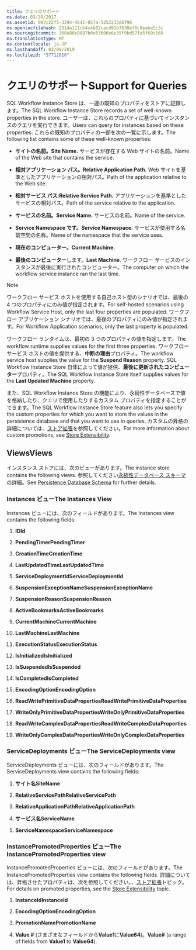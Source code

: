 ```yaml
---
title: クエリのサポート
ms.date: 03/30/2017
ms.assetid: 093c22f5-3294-4642-857a-5252233d6796
ms.openlocfilehash: 2314a111cb4c4b82cacd91b7638ef0c8eaba5c3c
ms.sourcegitcommit: 160a88c8087b0e63606e6e35f9bd57fa5f69c168
ms.translationtype: MT
ms.contentlocale: ja-JP
ms.lasthandoff: 03/09/2019
ms.locfileid: "57712010"
---
```

# <a name="support-for-queries"></a><span data-ttu-id="b31cc-102">クエリのサポート</span><span class="sxs-lookup"><span data-stu-id="b31cc-102">Support for Queries</span></span>
<span data-ttu-id="b31cc-103">SQL Workflow Instance Store は、一連の既知のプロパティをストアに記録します。</span><span class="sxs-lookup"><span data-stu-id="b31cc-103">The SQL Workflow Instance Store records a set of well-known properties in the store.</span></span> <span data-ttu-id="b31cc-104">ユーザーは、これらのプロパティに基づいてインスタンスのクエリを実行できます。</span><span class="sxs-lookup"><span data-stu-id="b31cc-104">Users can query for instances based on these properties.</span></span> <span data-ttu-id="b31cc-105">これらの既知のプロパティの一部を次の一覧に示します。</span><span class="sxs-lookup"><span data-stu-id="b31cc-105">The following list contains some of these well-known properties:</span></span>  
  
-   <span data-ttu-id="b31cc-106">**サイトの名前。**</span><span class="sxs-lookup"><span data-stu-id="b31cc-106">**Site Name.**</span></span> <span data-ttu-id="b31cc-107">サービスが存在する Web サイトの名前。</span><span class="sxs-lookup"><span data-stu-id="b31cc-107">Name of the Web site that contains the service.</span></span>  
  
-   <span data-ttu-id="b31cc-108">**相対アプリケーション パス。**</span><span class="sxs-lookup"><span data-stu-id="b31cc-108">**Relative Application Path.**</span></span> <span data-ttu-id="b31cc-109">Web サイトを基準としたアプリケーションの相対パス。</span><span class="sxs-lookup"><span data-stu-id="b31cc-109">Path of the application relative to the Web site.</span></span>  
  
-   <span data-ttu-id="b31cc-110">**相対サービス パス:**</span><span class="sxs-lookup"><span data-stu-id="b31cc-110">**Relative Service Path.**</span></span> <span data-ttu-id="b31cc-111">アプリケーションを基準としたサービスの相対パス。</span><span class="sxs-lookup"><span data-stu-id="b31cc-111">Path of the service relative to the application.</span></span>  
  
-   <span data-ttu-id="b31cc-112">**サービスの名前。**</span><span class="sxs-lookup"><span data-stu-id="b31cc-112">**Service Name.**</span></span> <span data-ttu-id="b31cc-113">サービスの名前。</span><span class="sxs-lookup"><span data-stu-id="b31cc-113">Name of the service.</span></span>  
  
-   <span data-ttu-id="b31cc-114">**Service Namespace です。**</span><span class="sxs-lookup"><span data-stu-id="b31cc-114">**Service Namespace.**</span></span> <span data-ttu-id="b31cc-115">サービスが使用する名前空間の名称。</span><span class="sxs-lookup"><span data-stu-id="b31cc-115">Name of the namespace that the service uses.</span></span>  
  
-   <span data-ttu-id="b31cc-116">**現在のコンピューター。**</span><span class="sxs-lookup"><span data-stu-id="b31cc-116">**Current Machine.**</span></span>  
  
-   <span data-ttu-id="b31cc-117">**最後のコンピューター**します。</span><span class="sxs-lookup"><span data-stu-id="b31cc-117">**Last Machine**.</span></span> <span data-ttu-id="b31cc-118">ワークフロー サービスのインスタンスが最後に実行されたコンピューター。</span><span class="sxs-lookup"><span data-stu-id="b31cc-118">The computer on which the workflow service instance ran the last time.</span></span>  
  
> [!NOTE]
>  <span data-ttu-id="b31cc-119">ワークフロー サービス ホストを使用する自己ホスト型のシナリオでは、最後の 4 つのプロパティにのみ値が指定されます。</span><span class="sxs-lookup"><span data-stu-id="b31cc-119">For self-hosted scenarios using Workflow Service Host, only the last four properties are populated.</span></span> <span data-ttu-id="b31cc-120">ワークフロー アプリケーション シナリオでは、最後のプロパティにのみ値が指定されます。</span><span class="sxs-lookup"><span data-stu-id="b31cc-120">For Workflow Application scenarios, only the last property is populated.</span></span>  
  
 <span data-ttu-id="b31cc-121">ワークフロー ランタイムは、最初の 3 つのプロパティの値を指定します。</span><span class="sxs-lookup"><span data-stu-id="b31cc-121">The workflow runtime supplies values for the first three properties.</span></span> <span data-ttu-id="b31cc-122">ワークフロー サービス ホストの値を提供する、**中断の理由**プロパティ。</span><span class="sxs-lookup"><span data-stu-id="b31cc-122">The workflow service host supplies the value for the **Suspend Reason** property.</span></span> <span data-ttu-id="b31cc-123">SQL Workflow Instance Store 自体によって値が提供、**最後に更新されたコンピューター**プロパティ。</span><span class="sxs-lookup"><span data-stu-id="b31cc-123">The SQL Workflow Instance Store itself supplies values for the **Last Updated Machine** property.</span></span>  
  
 <span data-ttu-id="b31cc-124">また、SQL Workflow Instance Store の機能により、永続性データベースで値を格納したり、クエリで使用したりするカスタム プロパティを指定することができます。</span><span class="sxs-lookup"><span data-stu-id="b31cc-124">The SQL Workflow Instance Store feature also lets you specify the custom properties for which you want to store the values in the persistence database and that you want to use in queries.</span></span> <span data-ttu-id="b31cc-125">カスタムの昇格の詳細については、[ストア拡張](store-extensibility.md)を参照してください。</span><span class="sxs-lookup"><span data-stu-id="b31cc-125">For more information about custom promotions, see [Store Extensibility](store-extensibility.md).</span></span>  
  
## <a name="views"></a><span data-ttu-id="b31cc-126">Views</span><span class="sxs-lookup"><span data-stu-id="b31cc-126">Views</span></span>  
 <span data-ttu-id="b31cc-127">インスタンス ストアには、次のビューがあります。</span><span class="sxs-lookup"><span data-stu-id="b31cc-127">The instance store contains the following views.</span></span> <span data-ttu-id="b31cc-128">参照してください[永続性データベース スキーマ](persistence-database-schema.md)の詳細。</span><span class="sxs-lookup"><span data-stu-id="b31cc-128">See [Persistence Database Schema](persistence-database-schema.md) for further details.</span></span>  
  
### <a name="the-instances-view"></a><span data-ttu-id="b31cc-129">Instances ビュー</span><span class="sxs-lookup"><span data-stu-id="b31cc-129">The Instances View</span></span>  
 <span data-ttu-id="b31cc-130">Instances ビューには、次のフィールドがあります。</span><span class="sxs-lookup"><span data-stu-id="b31cc-130">The Instances view contains the following fields:</span></span>  
  
1.  <span data-ttu-id="b31cc-131">**ID**</span><span class="sxs-lookup"><span data-stu-id="b31cc-131">**Id**</span></span>  
  
2.  <span data-ttu-id="b31cc-132">**PendingTimer**</span><span class="sxs-lookup"><span data-stu-id="b31cc-132">**PendingTimer**</span></span>  
  
3.  <span data-ttu-id="b31cc-133">**CreationTime**</span><span class="sxs-lookup"><span data-stu-id="b31cc-133">**CreationTime**</span></span>  
  
4.  <span data-ttu-id="b31cc-134">**LastUpdatedTime**</span><span class="sxs-lookup"><span data-stu-id="b31cc-134">**LastUpdatedTime**</span></span>  
  
5.  <span data-ttu-id="b31cc-135">**ServiceDeploymentId**</span><span class="sxs-lookup"><span data-stu-id="b31cc-135">**ServiceDeploymentId**</span></span>  
  
6.  <span data-ttu-id="b31cc-136">**SuspensionExceptionName**</span><span class="sxs-lookup"><span data-stu-id="b31cc-136">**SuspensionExceptionName**</span></span>  
  
7.  <span data-ttu-id="b31cc-137">**SuspensionReason**</span><span class="sxs-lookup"><span data-stu-id="b31cc-137">**SuspensionReason**</span></span>  
  
8.  <span data-ttu-id="b31cc-138">**ActiveBookmarks**</span><span class="sxs-lookup"><span data-stu-id="b31cc-138">**ActiveBookmarks**</span></span>  
  
9. <span data-ttu-id="b31cc-139">**CurrentMachine**</span><span class="sxs-lookup"><span data-stu-id="b31cc-139">**CurrentMachine**</span></span>  
  
10. <span data-ttu-id="b31cc-140">**LastMachine**</span><span class="sxs-lookup"><span data-stu-id="b31cc-140">**LastMachine**</span></span>  
  
11. <span data-ttu-id="b31cc-141">**ExecutionStatus**</span><span class="sxs-lookup"><span data-stu-id="b31cc-141">**ExecutionStatus**</span></span>  
  
12. <span data-ttu-id="b31cc-142">**IsInitialized**</span><span class="sxs-lookup"><span data-stu-id="b31cc-142">**IsInitialized**</span></span>  
  
13. <span data-ttu-id="b31cc-143">**IsSuspended**</span><span class="sxs-lookup"><span data-stu-id="b31cc-143">**IsSuspended**</span></span>  
  
14. <span data-ttu-id="b31cc-144">**IsCompleted**</span><span class="sxs-lookup"><span data-stu-id="b31cc-144">**IsCompleted**</span></span>  
  
15. <span data-ttu-id="b31cc-145">**EncodingOption**</span><span class="sxs-lookup"><span data-stu-id="b31cc-145">**EncodingOption**</span></span>  
  
16. <span data-ttu-id="b31cc-146">**ReadWritePrimitiveDataProperties**</span><span class="sxs-lookup"><span data-stu-id="b31cc-146">**ReadWritePrimitiveDataProperties**</span></span>  
  
17. <span data-ttu-id="b31cc-147">**WriteOnlyPrimitiveDataProperties**</span><span class="sxs-lookup"><span data-stu-id="b31cc-147">**WriteOnlyPrimitiveDataProperties**</span></span>  
  
18. <span data-ttu-id="b31cc-148">**ReadWriteComplexDataProperties**</span><span class="sxs-lookup"><span data-stu-id="b31cc-148">**ReadWriteComplexDataProperties**</span></span>  
  
19. <span data-ttu-id="b31cc-149">**WriteOnlyComplexDataProperties**</span><span class="sxs-lookup"><span data-stu-id="b31cc-149">**WriteOnlyComplexDataProperties**</span></span>  
  
### <a name="the-servicedeployments-view"></a><span data-ttu-id="b31cc-150">ServiceDeployments ビュー</span><span class="sxs-lookup"><span data-stu-id="b31cc-150">The ServiceDeployments view</span></span>  
 <span data-ttu-id="b31cc-151">ServiceDeployments ビューには、次のフィールドがあります。</span><span class="sxs-lookup"><span data-stu-id="b31cc-151">The ServiceDeployments view contains the following fields:</span></span>  
  
1.  <span data-ttu-id="b31cc-152">**サイト名**</span><span class="sxs-lookup"><span data-stu-id="b31cc-152">**SiteName**</span></span>  
  
2.  <span data-ttu-id="b31cc-153">**RelativeServicePath**</span><span class="sxs-lookup"><span data-stu-id="b31cc-153">**RelativeServicePath**</span></span>  
  
3.  <span data-ttu-id="b31cc-154">**RelativeApplicationPath**</span><span class="sxs-lookup"><span data-stu-id="b31cc-154">**RelativeApplicationPath**</span></span>  
  
4.  <span data-ttu-id="b31cc-155">**サービス名**</span><span class="sxs-lookup"><span data-stu-id="b31cc-155">**ServiceName**</span></span>  
  
5.  <span data-ttu-id="b31cc-156">**ServiceNamespace**</span><span class="sxs-lookup"><span data-stu-id="b31cc-156">**ServiceNamespace**</span></span>  
  
### <a name="the-instancepromotedproperties-view"></a><span data-ttu-id="b31cc-157">InstancePromotedProperties ビュー</span><span class="sxs-lookup"><span data-stu-id="b31cc-157">The InstancePromotedProperties view</span></span>  
 <span data-ttu-id="b31cc-158">InstancePromotedProperties ビューには、次のフィールドがあります。</span><span class="sxs-lookup"><span data-stu-id="b31cc-158">The InstancePromotedProperties view contains the following fields.</span></span> <span data-ttu-id="b31cc-159">詳細については、昇格させたプロパティは、次を参照してください。、[ストア拡張](store-extensibility.md)トピック。</span><span class="sxs-lookup"><span data-stu-id="b31cc-159">For details on promoted properties, see the [Store Extensibility](store-extensibility.md) topic.</span></span>  
  
1.  <span data-ttu-id="b31cc-160">**InstanceId**</span><span class="sxs-lookup"><span data-stu-id="b31cc-160">**InstanceId**</span></span>  
  
2.  <span data-ttu-id="b31cc-161">**EncodingOption**</span><span class="sxs-lookup"><span data-stu-id="b31cc-161">**EncodingOption**</span></span>  
  
3.  <span data-ttu-id="b31cc-162">**PromotionName**</span><span class="sxs-lookup"><span data-stu-id="b31cc-162">**PromotionName**</span></span>  
  
4.  <span data-ttu-id="b31cc-163">**Value #** (さまざまなフィールドから**Value1**に**Value64**)。</span><span class="sxs-lookup"><span data-stu-id="b31cc-163">**Value#** (a range of fields from **Value1** to **Value64**).</span></span>

